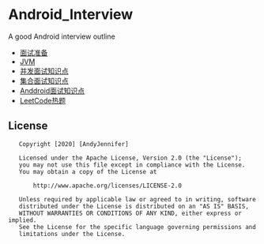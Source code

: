 # Android_Interview

A good Android interview outline

- [面试准备](/面试)
- [JVM](/JVM/JVM面试知识总结.md)
- [并发面试知识点](/并发/并发面试知识总结.md)
- [集合面试知识点](/集合/集合面试知识总结.md)
- [Anddroid面试知识点](/Android/Android面试知识总结.md)
- [LeetCode热题](LeetCode/刷题大纲.md)

## License

```text
   Copyright [2020] [AndyJennifer]

   Licensed under the Apache License, Version 2.0 (the "License");
   you may not use this file except in compliance with the License.
   You may obtain a copy of the License at

       http://www.apache.org/licenses/LICENSE-2.0

   Unless required by applicable law or agreed to in writing, software
   distributed under the License is distributed on an "AS IS" BASIS,
   WITHOUT WARRANTIES OR CONDITIONS OF ANY KIND, either express or implied.
   See the License for the specific language governing permissions and
   limitations under the License.
```
